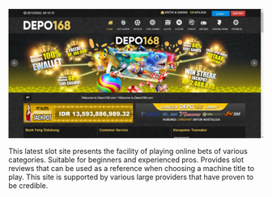 ![Design preview for the Landing Page](./images/screenshot/desktop-screenshot-1404915.jpg)

This latest slot site presents the facility of playing online bets of various categories. Suitable for beginners and experienced pros. Provides slot reviews that can be used as a reference when choosing a machine title to play. This site is supported by various large providers that have proven to be credible.
